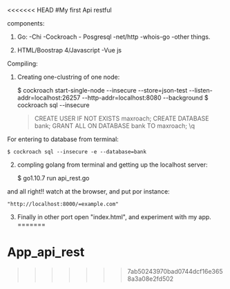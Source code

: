 <<<<<<< HEAD
#My first Api restful

components:

1. Go:
	-Chi
	-Cockroach - Posgresql
	-net/http
	-whois-go
	-other things.

2. HTML/Boostrap 4/Javascript
	-Vue js

Compiling:	

1. Creating one-clustring of one node:

	$ cockroach start-single-node --insecure --store=json-test --listen-addr=localhost:26257 --http-addr=localhost:8080 --background
	$ cockroach sql --insecure
	
	>CREATE USER IF NOT EXISTS maxroach;
	>CREATE DATABASE bank;
	>GRANT ALL ON DATABASE bank TO maxroach;
	> \q

For entering to database from terminal:

	$ cockroach sql --insecure -e --database=bank

2. compling golang from terminal and getting up the localhost server:
	
	$ go1.10.7 run api_rest.go

and all right!! watch at the browser, and put por instance:

	"http://localhost:8000/=example.com"

3. Finally in other port open "index.html", and experiment with my app.
=======
# App_api_rest
>>>>>>> 7ab50243970bad0744dcf16e3658a3a08e2fd502
